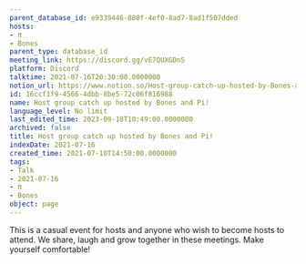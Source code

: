 ```yaml
---
parent_database_id: e9339446-880f-4ef0-8ad7-8ad1f507dded
hosts:
- π
- Bones
parent_type: database_id
meeting_link: https://discord.gg/vE7QUXGDnS
platform: Discord
talktime: 2021-07-16T20:30:00.0000000
notion_url: https://www.notion.so/Host-group-catch-up-hosted-by-Bones-and-Pi-16ccf1f945664dbb8be572c06f816988
id: 16ccf1f9-4566-4dbb-8be5-72c06f816988
name: Host group catch up hosted by Bones and Pi!
language_level: No limit
last_edited_time: 2023-09-18T10:49:00.0000000
archived: false
title: Host group catch up hosted by Bones and Pi!
indexDate: 2021-07-16
created_time: 2021-07-10T14:50:00.0000000
tags:
- Talk
- 2021-07-16
- π
- Bones
object: page
---
```


This is a casual event for hosts and anyone who wish to become hosts to attend.  We share, laugh and grow together in these meetings.  Make yourself comfortable!






